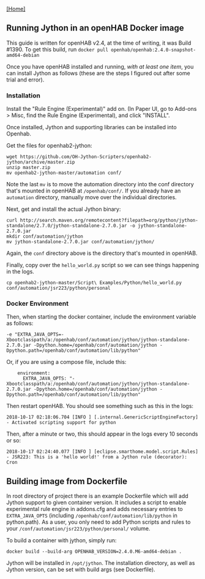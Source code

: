 [[Home]](README.md)

## Running Jython in an openHAB Docker image

This guide is written for openHAB v2.4, at the time of writing, it was Build #1390. To get this build, run `docker pull openhab/openhab:2.4.0-snapshot-amd64-debian`

Once you have openHAB installed and running, *with at least one item*, you can install Jython as follows (these are the steps I figured out after some trial and error).

### Installation

Install the "Rule Engine (Experimental)" add on. (In Paper UI, go to Add-ons > Misc, find the Rule Engine (Experimental), and click "INSTALL".

Once installed, Jython and supporting libraries can be installed into Openhab.

Get the files for openhab2-jython:
```
wget https://github.com/OH-Jython-Scripters/openhab2-jython/archive/master.zip
unzip master.zip
mv openhab2-jython-master/automation conf/
```
Note the last `mv` is to move the automation directory into the conf directory that's mounted in openHAB at `/openhab/conf/`. 
If you already have an `automation` directory, manually move over the individual directories.

Next, get and install the actual Jython binary:
```
curl http://search.maven.org/remotecontent?filepath=org/python/jython-standalone/2.7.0/jython-standalone-2.7.0.jar -o jython-standalone-2.7.0.jar
mkdir conf/automation/jython
mv jython-standalone-2.7.0.jar conf/automation/jython/
```
Again, the `conf` directory above is the directory that's mounted in openHAB.

Finally, copy over the `hello_world.py` script so we can see things happening in the logs.
```
cp openhab2-jython-master/Script\ Examples/Python/hello_world.py conf/automation/jsr223/python/personal
```

### Docker Environment

Then, when starting the docker container, include the environment variable as follows:
```
-e "EXTRA_JAVA_OPTS=-Xbootclasspath/a:/openhab/conf/automation/jython/jython-standalone-2.7.0.jar -Dpython.home=/openhab/conf/automation/jython -Dpython.path=/openhab/conf/automation/lib/python"
```
Or, if you are using a compose file, include this:
```
    environment:
      EXTRA_JAVA_OPTS: "-Xbootclasspath/a:/openhab/conf/automation/jython/jython-standalone-2.7.0.jar -Dpython.home=/openhab/conf/automation/jython -Dpython.path=/openhab/conf/automation/lib/python"
```

Then restart openHAB. You should see something such as this in the logs:
```
2018-10-17 02:18:06.704 [INFO ] [.internal.GenericScriptEngineFactory] - Activated scripting support for python
```

Then, after a minute or two, this should appear in the logs every 10 seconds or so:
```
2018-10-17 02:24:40.077 [INFO ] [eclipse.smarthome.model.script.Rules] - JSR223: This is a 'hello world!' from a Jython rule (decorator): Cron
```

## Building image from Dockerfile
In root directory of project there is an example Dockerfile which will add Jython support to given container version. 
It includes a script to enable experimental rule engine in addons.cfg and adds necessary entries to `EXTRA_JAVA_OPTS` (including `/openhab/conf/automation/lib/python` in python.path). 
As a user, you only need to add Python scripts and rules to your `/conf/automation/jsr223/python/personal/` volume.

To build a container with jython, simply run:
```
docker build --build-arg OPENHAB_VERSION=2.4.0.M6-amd64-debian .
```

Jython will be installed in `/opt/jython`.
The installation directory, as well as Jython version, can be set with build args (see Dockerfile).
